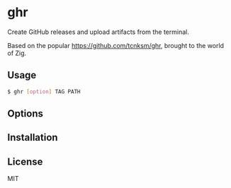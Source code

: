 # ghr

Create GitHub releases and upload artifacts from the terminal.

Based on the popular https://github.com/tcnksm/ghr, brought to the world of Zig.

## Usage
```sh
$ ghr [option] TAG PATH
```

## Options

## Installation

## License
MIT
